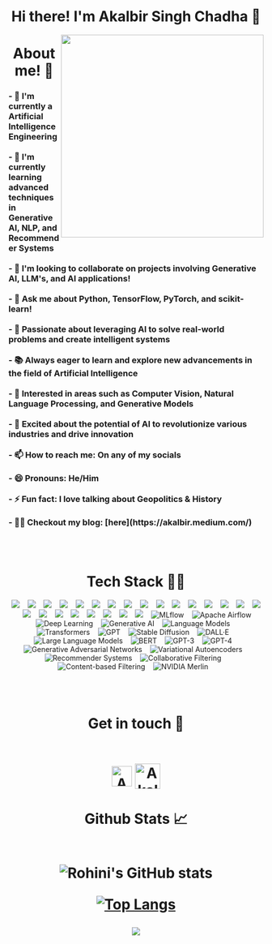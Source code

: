 <h1 align="center">Hi there! I'm Akalbir Singh Chadha 👋 </h1>

<img class="fit-picture" align="right"
     width="400" height="400"
     src="![Github and Website](https://github.com/Akalbir17/Akalbir17/assets/69676151/c2be7858![Github and Website](https://github.com/Akalbir17/Akalbir17/assets/69676151/212f7a6e-2f25-4538-9c7c-c9db1b31304e)
-87bc-4f55-bb7e-0533a2cfe193)
">
<h1 align="center">About me! 🚀</h1>

<!--
Here are some ideas to get you started:
-->

<h3>
- 🔭 I'm currently a Artificial Intelligence Engineering  <br>
     <br>
- 🌱 I'm currently learning advanced techniques in Generative AI, NLP, and Recommender Systems  <br>
     <br>
- 👯 I'm looking to collaborate on projects involving Generative AI, LLM's, and AI applications!  <br>
     <br>
- 💬 Ask me about Python, TensorFlow, PyTorch, and scikit-learn!  <br>
     <br>
- 🤖 Passionate about leveraging AI to solve real-world problems and create intelligent systems  <br>
     <br>
- 📚 Always eager to learn and explore new advancements in the field of Artificial Intelligence  <br>
     <br>
- 🧠 Interested in areas such as Computer Vision, Natural Language Processing, and Generative Models  <br>
     <br>
- 🚀 Excited about the potential of AI to revolutionize various industries and drive innovation  <br>
     <br>
- 📫 How to reach me: On any of my socials  <br>
     <br>
- 😄 Pronouns: He/Him  <br>
     <br>
- ⚡ Fun fact: I love talking about Geopolitics & History  <br>
     <br>
- ✍🏼 Checkout my blog: [here](https://akalbir.medium.com/)  <br>
</h3>
<br />
<br>

<h1 align="center">Tech Stack 👩‍💻</h1>
<p align="center">
<img src="https://img.shields.io/badge/django-092E20.svg?&style=for-the-badge&logo=django&logoColor=white" />&nbsp;&nbsp;&nbsp;
<img src="https://img.shields.io/badge/python-3670A0?style=for-the-badge&logo=python&logoColor=ffdd54" />&nbsp;&nbsp;&nbsp;
<img src="https://img.shields.io/badge/bootstrap-563d7c.svg?&style=for-the-badge&logo=bootstrap&logoColor=white" />&nbsp;&nbsp;&nbsp;
<img src="https://img.shields.io/badge/Sqlite-20639B.svg?&style=for-the-badge&logo=sqlite&logoColor=white" />&nbsp;&nbsp;&nbsp;
<img src="https://img.shields.io/badge/flask-FFFFFF.svg?&style=for-the-badge&logo=flask&logoColor=black" />&nbsp;&nbsp;&nbsp;
<img src="https://img.shields.io/badge/javascript-%23323330.svg?style=for-the-badge&logo=javascript&logoColor=%23F7DF1E" />&nbsp;&nbsp;&nbsp;
<img src="https://img.shields.io/badge/git-%23F05033.svg?style=for-the-badge&logo=git&logoColor=white"/>&nbsp;&nbsp;&nbsp;
<img src="https://img.shields.io/badge/Keras-%23D00000.svg?style=for-the-badge&logo=Keras&logoColor=white"/>&nbsp;&nbsp;&nbsp;
<img src="https://img.shields.io/badge/numpy-%23013243.svg?style=for-the-badge&logo=numpy&logoColor=white"/>&nbsp;&nbsp;&nbsp;
<img src="https://img.shields.io/badge/pandas-%23150458.svg?style=for-the-badge&logo=pandas&logoColor=white"/>&nbsp;&nbsp;&nbsp;
<img src="https://img.shields.io/badge/scikit--learn-%23F7931E.svg?style=for-the-badge&logo=scikit-learn&logoColor=white"/>&nbsp;&nbsp;&nbsp; 
<img src="https://img.shields.io/badge/c++-%2300599C.svg?style=for-the-badge&logo=c%2B%2B&logoColor=white"/>&nbsp;&nbsp;&nbsp; 
<img src="https://img.shields.io/badge/css3-%231572B6.svg?style=for-the-badge&logo=css3&logoColor=white"/>&nbsp;&nbsp;&nbsp; 
<img src="https://img.shields.io/badge/html5-%23E34F26.svg?style=for-the-badge&logo=html5&logoColor=white"/>&nbsp;&nbsp;&nbsp;  
<img src="https://img.shields.io/badge/markdown-%23000000.svg?style=for-the-badge&logo=markdown&logoColor=white"/>&nbsp;&nbsp;&nbsp;  
<img src="https://img.shields.io/badge/MongoDB-%234ea94b.svg?style=for-the-badge&logo=mongodb&logoColor=white"/>&nbsp;&nbsp;&nbsp; 
<img src="https://img.shields.io/badge/mysql-%2300f.svg?style=for-the-badge&logo=mysql&logoColor=white"/>&nbsp;&nbsp;&nbsp; 
<img src="https://img.shields.io/badge/tensorflow-%23FF6F00.svg?style=for-the-badge&logo=tensorflow&logoColor=white" />&nbsp;&nbsp;&nbsp;
<img src="https://img.shields.io/badge/pytorch-%23EE4C2C.svg?style=for-the-badge&logo=pytorch&logoColor=white" />&nbsp;&nbsp;&nbsp;
<img src="https://img.shields.io/badge/jupyter-%23F37626.svg?style=for-the-badge&logo=jupyter&logoColor=white" />&nbsp;&nbsp;&nbsp;
<img src="https://img.shields.io/badge/opencv-%23white.svg?style=for-the-badge&logo=opencv&logoColor=white" />&nbsp;&nbsp;&nbsp;
<img src="https://img.shields.io/badge/colab-%23F9AB00.svg?style=for-the-badge&logo=google-colab&color=525252" />&nbsp;&nbsp;&nbsp;
<img src="https://img.shields.io/badge/fastai-%2300A4E4.svg?style=for-the-badge&logo=fastai&logoColor=white" />&nbsp;&nbsp;&nbsp;
<img src="https://img.shields.io/badge/huggingface-%23FFCC00.svg?style=for-the-badge&logo=huggingface&logoColor=black" />&nbsp;&nbsp;&nbsp;
<img src="https://img.shields.io/badge/mlflow-%23d9ead3.svg?style=for-the-badge&logo=numpy&logoColor=blue" alt="MLflow"/>&nbsp;&nbsp;&nbsp;
<img src="https://img.shields.io/badge/Apache%20Airflow-017CEE?style=for-the-badge&logo=Apache%20Airflow&logoColor=white" alt="Apache Airflow"/>&nbsp;&nbsp;&nbsp;
<img src="https://img.shields.io/badge/deep%20learning-FF6F00.svg?style=for-the-badge&logo=TensorFlow&logoColor=white" alt="Deep Learning"/>&nbsp;&nbsp;&nbsp;
<img src="https://img.shields.io/badge/generative%20ai-FF4B4B.svg?style=for-the-badge&logo=OpenAI&logoColor=white" alt="Generative AI"/>&nbsp;&nbsp;&nbsp;
<img src="https://img.shields.io/badge/language%20models-000000.svg?style=for-the-badge&logo=OpenAI&logoColor=white" alt="Language Models"/>&nbsp;&nbsp;&nbsp;
<img src="https://img.shields.io/badge/transformers-FCC624.svg?style=for-the-badge&logo=PyTorch&logoColor=black" alt="Transformers"/>&nbsp;&nbsp;&nbsp;
<img src="https://img.shields.io/badge/gpt-000000.svg?style=for-the-badge&logo=OpenAI&logoColor=white" alt="GPT"/>&nbsp;&nbsp;&nbsp;
<img src="https://img.shields.io/badge/stable%20diffusion-7B42BC.svg?style=for-the-badge&logo=Stable-Diffusion&logoColor=white" alt="Stable Diffusion"/>&nbsp;&nbsp;&nbsp;
<img src="https://img.shields.io/badge/dall%C2%B7e-000000.svg?style=for-the-badge&logo=OpenAI&logoColor=white" alt="DALL·E"/>&nbsp;&nbsp;&nbsp;
<img src="https://img.shields.io/badge/llms-FF6F00.svg?style=for-the-badge&logo=OpenAI&logoColor=white" alt="Large Language Models"/>&nbsp;&nbsp;&nbsp;
<img src="https://img.shields.io/badge/bert-F7DF1E.svg?style=for-the-badge&logo=PyTorch&logoColor=black" alt="BERT"/>&nbsp;&nbsp;&nbsp;
<img src="https://img.shields.io/badge/gpt--3-000000.svg?style=for-the-badge&logo=OpenAI&logoColor=white" alt="GPT-3"/>&nbsp;&nbsp;&nbsp;
<img src="https://img.shields.io/badge/gpt--4-000000.svg?style=for-the-badge&logo=OpenAI&logoColor=white" alt="GPT-4"/>&nbsp;&nbsp;&nbsp;
<img src="https://img.shields.io/badge/generative%20adversarial%20networks-FF0000.svg?style=for-the-badge&logo=TensorFlow&logoColor=white" alt="Generative Adversarial Networks"/>&nbsp;&nbsp;&nbsp;
<img src="https://img.shields.io/badge/variational%20autoencoders-FFA500.svg?style=for-the-badge&logo=PyTorch&logoColor=black" alt="Variational Autoencoders"/>&nbsp;&nbsp;&nbsp;
<img src="https://img.shields.io/badge/recommender%20systems-006400.svg?style=for-the-badge&logo=scikit-learn&logoColor=white" alt="Recommender Systems"/>&nbsp;&nbsp;&nbsp;
<img src="https://img.shields.io/badge/collaborative%20filtering-FF69B4.svg?style=for-the-badge&logo=pandas&logoColor=white" alt="Collaborative Filtering"/>&nbsp;&nbsp;&nbsp;
<img src="https://img.shields.io/badge/content--based%20filtering-9400D3.svg?style=for-the-badge&logo=NumPy&logoColor=white" alt="Content-based Filtering"/>&nbsp;&nbsp;&nbsp;
<img src="https://img.shields.io/badge/nvidia%20merlin-76B900.svg?style=for-the-badge&logo=nvidia&logoColor=white" alt="NVIDIA Merlin"/>&nbsp;&nbsp;&nbsp;

</p>     

<br />
<br>


<h1 align="center">Get in touch 🤝
<br />
<br>

[<img align="center" alt="Akalbir17 | Linkedln" width="40px" src="https://cdn2.iconfinder.com/data/icons/social-media-2285/512/1_Linkedin_unofficial_colored_svg-512.png" />][linkedin]
[<img align="center" alt="Akalbir17 | Gmail" width="50px" src="https://cdn4.iconfinder.com/data/icons/logos-brands-in-colors/48/google-gmail-512.png"/>][gmail]
</h1>

<h1 align="center">Github Stats 📈
<br />
<br>     
     
     
![Rohini's GitHub stats](https://github-readme-stats.vercel.app/api?username=Akalbir17&show_icons=true&theme=dark&count_private=true&include_all_commits=true)    
     
[![Top Langs](https://github-readme-stats.vercel.app/api/top-langs/?username=Akalbir17&layout=compact&theme=dark)](https://github.com/RohiniRG/github-readme-stats)

<p align="center">
   <img src="https://komarev.com/ghpvc/?username=Akalbir17&label=PROFILE+VIEWS&style=flat-square&color=blue")
</p>  
     

[linkedin]: https://www.linkedin.com/in/akkalbeir/
[gmail]: chadhakalbirsingh@gmail.com

<br /> 


